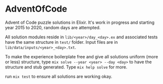 # AdventOfCode

Advent of Code puzzle solutions in Elixir. It's work in progress and starting year 2015 to 2020, random days are attempted.

All solution modules reside in `lib/<year>/day_<day>.ex` and associated tests have the same structure in `test/` folder. Input files are in `lib/data/inputs/<year>_<day>.txt`.

To make the experience boilerplate free and give all solutions uniform (more or less) structure, type `mix solve --year <year> --day <day>` to have the structure and stub generated. Type `mix help solve` for more.

run `mix test` to ensure all solutions are working okay.
